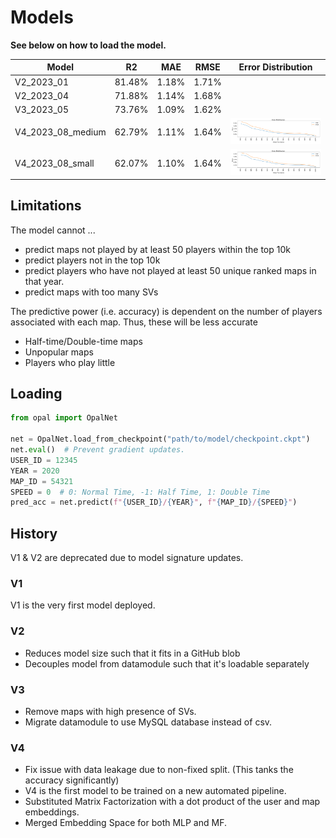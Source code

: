 
# Models

**See below on how to load the model.**

| Model             | R2     | MAE   | RMSE  | Error Distribution                                                                                                                |
|-------------------|--------|-------|-------|-----------------------------------------------------------------------------------------------------------------------------------|
| V2_2023_01        | 81.48% | 1.18% | 1.71% |                                                                                                                                   |
| V2_2023_04        | 71.88% | 1.14% | 1.68% |                                                                                                                                   |
| V3_2023_05        | 73.76% | 1.09% | 1.62% |                                                                                                                                   |
| V4_2023_08_medium | 62.79% | 1.11% | 1.64% | ![error](V4/2023_08_01_performance_mania_top_10000_20230819163602.csv/lightning_logs/version_1/evaluation/error_distribution.png) |
| V4_2023_08_small  | 62.07% | 1.10% | 1.64% | ![error](V4/2023_08_01_performance_mania_top_10000_20230819163602.csv/lightning_logs/version_2/evaluation/error_distribution.png) |

## Limitations

The model cannot ...
- predict maps not played by at least 50 players within the top 10k
- predict players not in the top 10k
- predict players who have not played at least 50 unique ranked maps in that year.
- predict maps with too many SVs

The predictive power (i.e. accuracy) is dependent on the number of players associated with each map.
Thus, these will be less accurate
- Half-time/Double-time maps
- Unpopular maps
- Players who play little


## Loading

```python
from opal import OpalNet

net = OpalNet.load_from_checkpoint("path/to/model/checkpoint.ckpt")
net.eval()  # Prevent gradient updates.
USER_ID = 12345
YEAR = 2020
MAP_ID = 54321
SPEED = 0  # 0: Normal Time, -1: Half Time, 1: Double Time
pred_acc = net.predict(f"{USER_ID}/{YEAR}", f"{MAP_ID}/{SPEED}")
```

## History

V1 & V2 are deprecated due to model signature updates.

### V1
V1 is the very first model deployed.

### V2

- Reduces model size such that it fits in a GitHub blob
- Decouples model from datamodule such that it's loadable separately

### V3

- Remove maps with high presence of SVs.
- Migrate datamodule to use MySQL database instead of csv.

### V4

- Fix issue with data leakage due to non-fixed split. (This tanks the accuracy significantly)
- V4 is the first model to be trained on a new automated pipeline.
- Substituted Matrix Factorization with a dot product of the user and map embeddings.
- Merged Embedding Space for both MLP and MF.